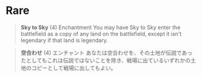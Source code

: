 # Rare

> **Sky to Sky** (4)
> Enchantment
> You may have Sky to Sky enter the battlefield as a copy of any land on the battlefield, except it isn't legendary if that land is legendary.

> **空合わせ** (4)
> エンチャント
> あなたは空合わせを、その土地が伝説であったとしてもこれは伝説ではないことを除き、戦場に出ているいずれかの土地のコピーとして戦場に出してもよい。
